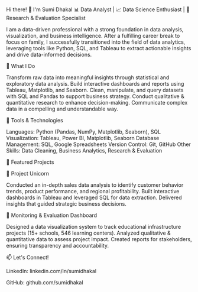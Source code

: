 Hi there! 👋 I'm Sumi Dhakal
📊 Data Analyst | 📈 Data Science Enthusiast | 🧠 Research & Evaluation Specialist

I am a data-driven professional with a strong foundation in data analysis, visualization, and business intelligence. After a fulfilling career break to focus on family, I successfully transitioned into the field of data analytics, leveraging tools like Python, SQL, and Tableau to extract actionable insights and drive data-informed decisions.

🚀 What I Do

Transform raw data into meaningful insights through statistical and exploratory data analysis.
Build interactive dashboards and reports using Tableau, Matplotlib, and Seaborn.
Clean, manipulate, and query datasets with SQL and Pandas to support business strategy.
Conduct qualitative & quantitative research to enhance decision-making.
Communicate complex data in a compelling and understandable way.

🔧 Tools & Technologies

Languages: Python (Pandas, NumPy, Matplotlib, Seaborn), SQL
Visualization: Tableau, Power BI, Matplotlib, Seaborn
Database Management: SQL, Google Spreadsheets
Version Control: Git, GitHub
Other Skills: Data Cleaning, Business Analytics, Research & Evaluation

📂 Featured Projects

📌 Project Unicorn

Conducted an in-depth sales data analysis to identify customer behavior trends, product performance, and regional profitability.
Built interactive dashboards in Tableau and leveraged SQL for data extraction.
Delivered insights that guided strategic business decisions.

📌 Monitoring & Evaluation Dashboard

Designed a data visualization system to track educational infrastructure projects (15+ schools, 546 learning centers).
Analyzed qualitative & quantitative data to assess project impact.
Created reports for stakeholders, ensuring transparency and accountability.

📫 Let's Connect!

LinkedIn: linkedin.com/in/sumidhakal

GitHub: github.com/sumidhakal

